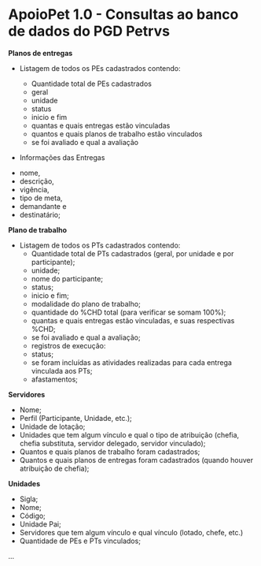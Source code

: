 # ApoioPet 1.0 - Consultas ao banco de dados do PGD Petrvs

**Planos de entregas** 

  - Listagem de todos os PEs cadastrados contendo:
    * Quantidade total de PEs cadastrados
     * geral
    * unidade
    * status
    * inicio e fim
    * quantas e quais entregas estão vinculadas
    * quantos e quais planos de trabalho estão vinculados
    * se foi avaliado e qual a avaliação
 
 - Informações das Entregas
  * nome,
  * descrição,
  * vigência,
  * tipo de meta,
  * demandante e
  * destinatário;

**Plano de trabalho**   

 - Listagem de todos os PTs cadastrados contendo:
    * Quantidade total de PTs cadastrados (geral, por unidade e por participante);
    * unidade;
    * nome do participante;
    * status;
    * inicio e fim;
    * modalidade do plano de trabalho;
    * quantidade do %CHD total (para verificar se somam 100%);
    * quantas e quais entregas estão vinculadas, e suas respectivas %CHD;
    * se foi avaliado e qual a avaliação;
    * registros de execução:
    * status;
    * se foram incluídas as atividades realizadas para cada entrega vinculada aos PTs;
    * afastamentos;

**Servidores**

* Nome;        
* Perfil (Participante, Unidade, etc.);
* Unidade de lotação;
* Unidades que tem algum vínculo e qual o tipo de atribuição (chefia, chefia substituta, servidor delegado, servidor vinculado);
* Quantos e quais planos de trabalho foram cadastrados;
* Quantos e quais planos de entregas foram cadastrados (quando houver atribuição de chefia);

**Unidades**

 * Sigla;
 * Nome;
 * Código;
 * Unidade Pai;
 * Servidores que tem algum vínculo e qual vínculo (lotado, chefe, etc.)
 * Quantidade de PEs e PTs vinculados;

 
...
